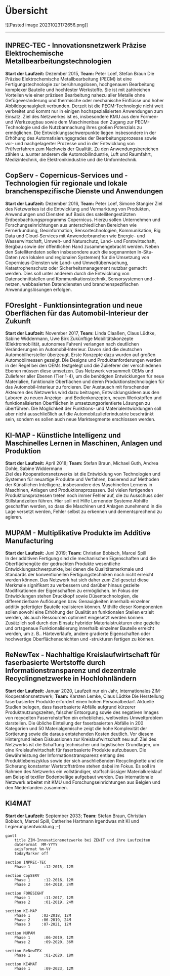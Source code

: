 
# Übersicht 


![[Pasted image 20231023172656.png]]

---
## INPREC-TEC - Innovationsnetzwerk Präzise Elektrochemische Metallbearbeitungstechnologien

**Start der Laufzeit:** Dezember 2015, **Team:** Peter Loef, Stefan Braun
Die Präzise Elektrochemische Metallbearbeitung (PECM) ist eine Fertigungstechnologie zur berührungslosen, hochgenauen Bearbeitung komplexer Bauteile und hochfester Werkstoffe. Sie ist mit zahlreichen Vorteilen wie einer präzisen Bearbeitung nahezu aller Metalle ohne Gefügeveränderung und thermische oder mechanische Einflüsse und hoher Abbildegenauigkeit verbunden. Derzeit ist die PECM-Technologie nicht weit verbreitet und kommt nur in einigen hochspezialisierten Anwendungen zum Einsatz. Ziel des Netzwerkes ist es, insbesondere KMU aus dem Formen- und Werkzeugbau sowie dem Maschinenbau den Zugang zur PECM-Technologie und die Nutzbarmachung ihres großen Potenzials zu ermöglichen. Die Entwicklungsschwerpunkte liegen insbesondere in der Erhöhung des Automatisierungsgrades der Bearbeitungsprozesse sowie vor- und nachgelagerter Prozesse und in der Entwicklung von Prüfverfahren zum Nachweis der Qualität. Zu den Anwendungsbereichen zählen u. a.unter anderem die Automobilindustrie, Luft und Raumfahrt, Medizintechnik, die Elektronikindustrie und die Umformtechnik.


## CopServ - Copernicus-Services und -Technologien für regionale und lokale branchenspezifische Dienste und Anwendungen

**Start der Laufzeit:** Dezember 2016, **Team:** Peter Loef, Simone Stangier
Ziel des Netzwerkes ist die Entwicklung und Vermarktung von Produkten, Anwendungen und Diensten auf Basis des satellitengestützten Erdbeobachtungsprogramms Copernicus. Hierzu sollen Unternehmen und Forschungseinrichtungen aus unterschiedlichen Bereichen wie Fernerkundung, Geoinformation, Sensortechnologien, Kommunikation, Big Data und Cloud-Services mit Anwenderbranchen wie Energie- und Wasserwirtschaft, Umwelt- und Naturschutz, Land- und Forstwirtschaft, Bergbau sowie der öffentlichen Hand zusammengebracht werden. Neben den Satellitendaten sollen insbesondere auch die sogenannten In-Situ-Daten (von lokalen und regionalen Systemen) für die Umsetzung von Copernicus-Diensten wie Land- und Umweltüberwachung, Katastrophenschutz oder Sicherheitsmanagement nutzbar gemacht werden. Dies soll unter anderem durch die Entwicklung von Datenschnittstellen und Kommunikationstechnik, Sensorsystemen und - netzen, webbasierten Datendiensten und branchenspezifischen Anwendungslösungen erfolgen.

## FOresIght - Funktionsintegration und neue Oberflächen für das Automobil-Interieur der Zukunft

**Start der Laufzeit:** November 2017, **Team:** Linda Claaßen, Claus Lüdtke, Sabine Widdermann, Uwe Birk
Zukünftige Mobilitätskonzepte (Elektromobilität, autonomes Fahren) verlangen nach deutlichen Veränderungen im Automobil-Interieur. Davon sind die deutschen Automobilhersteller überzeugt. Erste Konzepte dazu wurden auf großen Automobilmessen gezeigt. Die Designs und Produktanforderungen werden in der Regel bei den OEMs festgelegt und die Zulieferer der verschiedenen Ebenen müssen diese umsetzen. Das Netzwerk versammelt OEMs und Zulieferer aller Ebenen (Tier 1-4), um die benötigten Entwicklungen für neue Materialien, funktionale Oberflächen und deren Produktionstechnologien für das Automobil-Interieur zu forcieren. Der Austausch mit forschenden Akteuren des Netzwerks wird dazu beitragen, Entwicklungsideen aus den Laboren zu neuen Anzeige- und Bedienkonzepten, neuen Werkstoffen und funktionalisierten Oberflächen in umsetzungsorientierte Lösungen zu überführen. Die Möglichkeit der Funktions- und Materialentwicklungen soll aber nicht ausschließlich auf die Automobilzulieferindustrie beschränkt sein, sondern es sollen auch neue Marktsegmente erschlossen werden.

## KI-MAP - Künstliche Intelligenz und Maschinelles Lernen in Maschinen, Anlagen und Produktion

**Start der Laufzeit:** April 2018; **Team:** Stefan Braun, Michael Guth, Andrea Dohle, Sabine Widdermann  
Ziel des Kooperationsnetzwerks ist die Entwicklung von Technologien und Systemen für neuartige Produkte und Verfahren, basierend auf Methoden der Künstlichen Intelligenz, insbesondere des Maschinellen Lernens in Maschinen, Anlagen und Produktionsprozessen. Bei vielen fertigenden Produktionsprozessen treten noch immer Fehler auf, die zu Ausschuss oder Stillstandzeiten führen. Hier soll mit Hilfe Lernender Systeme Abhilfe geschaffen werden, so dass die Maschinen und Anlagen zunehmend in die Lage versetzt werden, Fehler selbst zu erkennen und dementsprechend zu agieren.

## MUPAM -  Multiplikative Produkte im Additive Manufacturing

**Start der Laufzeit:** Juni 2019; **Team:** Christian Bobisch, Marcel Spill  
In der additiven Fertigung sind die mechanischen Eigenschaften und die Oberflächengüte der gedruckten Produkte wesentliche Entwicklungsschwerpunkte, bei denen die Qualitätsmerkmale und Standards der konventionellen Fertigungstechniken noch nicht erreicht werden können. Das Netzwerk hat sich daher zum Ziel gesetzt diese Merkmale signifikant zu verbessern und darüber hinaus gezielte Modifikationen der Eigenschaften zu ermöglichen. Im Fokus der Entwicklungen stehen Druckkopf sowie Düsentechnologien, die differenzierbare Auflösungen bzw. Genauigkeiten innerhalb einzelner additiv gefertigter Bauteile realisieren können. Mithilfe dieser Komponenten sollen sowohl eine Erhöhung der Qualität an funktionalen Stellen erzielt werden, als auch Ressourcen optimiert eingesetzt werden können. Zusätzlich soll durch den Einsatz hybrider Materialstrukturen eine gezielte und ortsgenaue Funktionalisierung innerhalb einzelner Bauteile erreicht werden, um z. B.. Härteverläufe, andere gradierte Eigenschaften oder hochwertige Oberflächenschichten und -strukturen fertigen zu können.
   
## ReNewTex - Nachhaltige Kreislaufwirtschaft für faserbasierte Wertstoffe durch Informationstransparenz und dezentrale Recyclingnetzwerke in Hochlohnländern

**Start der Laufzeit:** Januar 2020, Laufzeit nur ein Jahr, Internationales ZIM-Kooperationsnetzwerk; **Team:** Karsten Lemke, Claus Lüdtke
Die Herstellung faserbasierter Produkte erfordert einen hohen Personalbedarf. Aktuelle Studien belegen, dass faserbasierte Abfälle aufgrund kürzerer Produktnutzungszeiten, falscher Entsorgung sowie des negativen Images von recycelten Faserrohstoffen ein erhebliches, weltweites Umweltproblem darstellen. Die übliche Einteilung der faserbasierten Abfälle in 200 Kategorien und 50 Materialgemische zeigt die hohe Komplexität der Sortierung sowie die daraus entstehenden Kosten deutlich. Vor diesem Hintergrund leben Diskussionen zur Kreislaufwirtschaft neu auf. Ziel des Netzwerks ist die Schaffung technischer und logistischer Grundlagen, um eine Kreislaufwirtschaft für faserbasierte Produkte aufzubauen. Die Gewährleistung der Informationstransparenz entlang des Produktlebenszyklus sowie der sich anschließenden Recyclingkette und die Sicherung konstanter Wertstoffströme stehen dabei im Fokus. Es soll im Rahmen des Netzwerks ein vollständiger, stoffschlüssiger Materialkreislauf am Beispiel textiler Bodenbeläge aufgebaut werden. Das internationale Netzwerk arbeitet mit KMU und Forschungseinrichtungen aus Belgien und den Niederlanden zusammen.

## KI4MAT

**Start der Laufzeit:** September 2033; **Team:** Stefan Braun, Christian Bobisch, Marcel Spill, Catherine Hartmann
Irgendwas mit KI und Legierungsentwicklung ;-)


```mermaid
gantt
    title ZIM-Innovationsnetzwerke bei ZENIT und ihre Laufzeiten
    dateFormat  MM-YYYY
	axisFormat %m-%Y
	todayMarker off

section INPREC-TEC
    Phase 1      :12-2015, 12M

section CopSERV
    Phase 1      :12-2016, 12M
    Phase 2      :04-2018, 24M

section FORESIGHT
    Phase 1      :11-2017, 12M
    Phase 2      :01-2019, 24M

section KI-MAP
    Phase 1     :02-2018, 12M
    Phase 2     :06-2019, 24M
    Phase 3     :07-2021, 12M

section MUPAM
    Phase 1      :06-2019, 12M
    Phase 2      :09-2020, 36M

section ReNewTEX
    Phase 1      :01-2020, 18M

section KI4MAT
    Phase 1      :09-2023, 12M
```



